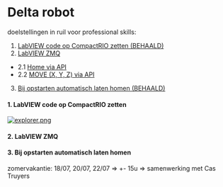 # Delta robot

doelstellingen in ruil voor professional skills:

1. [LabVIEW code op CompactRIO zetten (BEHAALD)](#1)
2. [LabVIEW ZMQ](#2)
  - 2.1 [Home via API](#2.1)
  - 2.2 [MOVE (X, Y, Z) via API](#2.2)
3. [Bij opstarten automatisch laten homen (BEHAALD)](#3)

#### 1. LabVIEW code op CompactRIO zetten <a name="1"></a>

[![explorer.png](https://i.postimg.cc/W14MJZkH/explorer.png)](https://postimg.cc/Vd3Sxd4q)

#### 2. LabVIEW ZMQ <a name="2"></a>

#### 3. Bij opstarten automatisch laten homen <a name="3"></a>

zomervakantie: 18/07, 20/07, 22/07 => +- 15u => samenwerking met Cas Truyers
